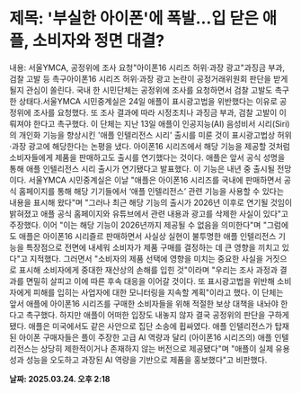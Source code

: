 # **제목: '부실한 아이폰'에 폭발…입 닫은 애플, 소비자와 정면 대결?**

  내용: 서울YMCA, 공정위에 조사 요청"아이폰16 시리즈 허위·과장 광고"과징금 부과, 검찰 고발 등 촉구아이폰16 시리즈 허위·과장 광고 논란이 공정거래위원회 판단을 받게 될지 관심이 쏠린다. 국내 한 시민단체는 공정위에 조사를 요청하면서 검찰 고발도 촉구한 상태다.서울YMCA 시민중계실은 24일 애플이 표시광고법을 위반했다는 이유로 공정위에 조사를 요청했다. 또 조사 결과에 따라 시정조치나 과징금 부과, 검찰 고발이 이뤄져야 한다고 촉구했다. 이 단체는 지난 13일 애플이 인공지능(AI) 음성비서 시리(Siri)의 개인화 기능을 향상시킨 '애플 인텔리전스 시리' 출시를 미룬 것이 표시광고법상 허위·과장 광고에 해당한다는 논평을 냈다. 아이폰16 시리즈에서 해당 기능을 제공할 것처럼 소비자들에게 제품을 판매하고도 출시를 연기했다는 것이다. 애플은 앞서 공식 성명을 통해 애플 인텔리전스 시리 출시가 연기됐다고 발표했다. 이 기능은 내년 중 출시될 전망이다. 서울YMCA 시민중계실은 이날 "애플은 아이폰16 시리즈를 국내에 판매하면서 공식 홈페이지를 통해 해당 기기들에서 ‘애플 인텔리전스’ 관련 기능을 사용할 수 있다는 내용을 표시해 왔다"며 "그러나 최근 해당 기능의 출시가 2026년 이후로 연기될 것임이 밝혀졌고 애플 공식 홈페이지와 유튜브에서 관련 내용과 광고를 삭제한 사실이 있다"고 주장했다. 이어 "이는 해당 기능이 2026년까지 제공될 수 없음을 의미한다"며 "그럼에도 애플은 아이폰16 시리즐르 판매하면서 사실상 실현이 불투명한 애플 인텔리전스 기능을 특장점으로 전면에 내세워 소비자가 제품 구매를 결정하는 데 큰 영향을 끼치고 있다"고 지적했다. 그러면서 "소비자의 제품 선택에 영향을 미치는 중요한 사실을 거짓으로 표시해 소비자에게 중대한 재산상의 손해를 입힌 것"이라며 "우리는 조사 과정과 결과를 면밀히 살피고 이에 따른 후속 대응을 이어갈 것이다. 또 표시광고법을 위반해 소비자에게 피해를 입히는 사업자에 대한 모니터링을 지속할 계획"이라고 했다. 이 단체는 앞서 애플에 아이폰16 시리즈를 구매한 소비자들을 위해 적절한 보상 대책을 내놔야 한다고 촉구했다. 하지만 애플이 어떠한 입장도 내놓지 않자 결국 공정위의 판단을 구하게 됐다. 애플은 미국에서도 같은 사안으로 집단 소송에 휩싸였다. 애플 인텔리전스가 탑재된 아이폰 구매자들은 플이 주장한 고급 AI 역량과 달리 (아이폰16 시리즈의) 애플 인텔리전스는 상당히 제한적이거나 존재하지 않는 버전으로 제공됐다"며 "애플이 실제 유용성과 성능을 오도하고 과장된 AI 역량을 기반으로 제품을 홍보했다"고 비판했다.

  **날짜: 2025.03.24. 오후 2:18**